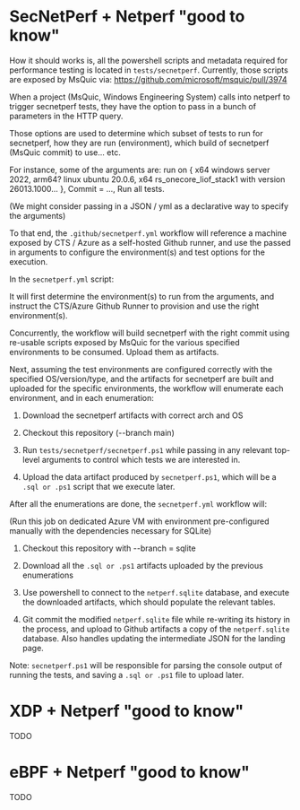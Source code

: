 
# SecNetPerf + Netperf "good to know"

How it should works is, all the powershell scripts and metadata required for performance testing is located in `tests/secnetperf`.
Currently, those scripts are exposed by MsQuic via: https://github.com/microsoft/msquic/pull/3974

When a project (MsQuic, Windows Engineering System) calls into netperf to trigger secnetperf tests, they have the option to pass in
a bunch of parameters in the HTTP query.

Those options are used to determine which subset of tests to run for secnetperf, how they are run (environment), which build of secnetperf (MsQuic commit) to use... etc.

For instance, some of the arguments are: run on { x64 windows server 2022, arm64? linux ubuntu 20.0.6, x64 rs_onecore_liof_stack1 with version 26013.1000... }, Commit = ..., Run all tests.

(We might consider passing in a JSON / yml as a declarative way to specify the arguments)

To that end, the `.github/secnetperf.yml` workflow will reference a machine exposed by CTS / Azure as a self-hosted Github runner, and use the passed in arguments to configure
the environment(s) and test options for the execution.

In the `secnetperf.yml` script:

It will first determine the environment(s) to run from the arguments, and instruct the CTS/Azure Github Runner to provision and use the right environment(s).

Concurrently, the workflow will build secnetperf with the right commit using re-usable scripts exposed by MsQuic for the various specified environments to be consumed. Upload them as artifacts.

Next, assuming the test environments are configured correctly with the specified OS/version/type, and the artifacts for secnetperf are built and uploaded for the specific environments,
the workflow will enumerate each environment, and in each enumeration:

1. Download the secnetperf artifacts with correct arch and OS

2. Checkout this repository (--branch main)

3. Run `tests/secnetperf/secnetperf.ps1` while passing in any relevant top-level arguments to control which tests we are interested in.

4. Upload the data artifact produced by `secnetperf.ps1`, which will be a `.sql or .ps1` script that we execute later.

After all the enumerations are done, the `secnetperf.yml` workflow will:

(Run this job on dedicated Azure VM with environment pre-configured manually with the dependencies necessary for SQLite)

1. Checkout this repository with --branch = sqlite

2. Download all the `.sql or .ps1` artifacts uploaded by the previous enumerations

3. Use powershell to connect to the `netperf.sqlite` database, and execute the downloaded artifacts, which should populate the relevant tables.

4. Git commit the modified `netperf.sqlite` file while re-writing its history in the process, and upload to Github artifacts a copy of the `netperf.sqlite` database. Also handles updating the intermediate JSON for the landing page.

Note: `secnetperf.ps1` will be responsible for parsing the console output of running the tests, and saving a `.sql or .ps1` file to upload later.

# XDP + Netperf "good to know"

TODO

# eBPF + Netperf "good to know"

TODO
